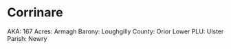 # Corrinare

AKA: 167
Acres: Armagh
Barony: Loughgilly
County: Orior Lower
PLU: Ulster
Parish: Newry